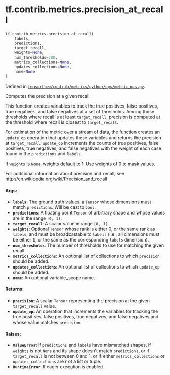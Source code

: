 <div itemscope itemtype="http://developers.google.com/ReferenceObject">
<meta itemprop="name" content="tf.contrib.metrics.precision_at_recall" />
<meta itemprop="path" content="Stable" />
</div>

# tf.contrib.metrics.precision_at_recall

``` python
tf.contrib.metrics.precision_at_recall(
    labels,
    predictions,
    target_recall,
    weights=None,
    num_thresholds=200,
    metrics_collections=None,
    updates_collections=None,
    name=None
)
```



Defined in [`tensorflow/contrib/metrics/python/ops/metric_ops.py`](/code/stable/tensorflow/contrib/metrics/python/ops/metric_ops.py).

Computes the precision at a given recall.

This function creates variables to track the true positives, false positives,
true negatives, and false negatives at a set of thresholds. Among those
thresholds where recall is at least `target_recall`, precision is computed
at the threshold where recall is closest to `target_recall`.

For estimation of the metric over a stream of data, the function creates an
`update_op` operation that updates these variables and returns the
precision at `target_recall`. `update_op` increments the counts of true
positives, false positives, true negatives, and false negatives with the
weight of each case found in the `predictions` and `labels`.

If `weights` is `None`, weights default to 1. Use weights of 0 to mask values.

For additional information about precision and recall, see
http://en.wikipedia.org/wiki/Precision_and_recall

#### Args:

* <b>`labels`</b>: The ground truth values, a `Tensor` whose dimensions must match
    `predictions`. Will be cast to `bool`.
* <b>`predictions`</b>: A floating point `Tensor` of arbitrary shape and whose values
    are in the range `[0, 1]`.
* <b>`target_recall`</b>: A scalar value in range `[0, 1]`.
* <b>`weights`</b>: Optional `Tensor` whose rank is either 0, or the same rank as
    `labels`, and must be broadcastable to `labels` (i.e., all dimensions must
    be either `1`, or the same as the corresponding `labels` dimension).
* <b>`num_thresholds`</b>: The number of thresholds to use for matching the given
    recall.
* <b>`metrics_collections`</b>: An optional list of collections to which `precision`
    should be added.
* <b>`updates_collections`</b>: An optional list of collections to which `update_op`
    should be added.
* <b>`name`</b>: An optional variable_scope name.


#### Returns:

* <b>`precision`</b>: A scalar `Tensor` representing the precision at the given
    `target_recall` value.
* <b>`update_op`</b>: An operation that increments the variables for tracking the
    true positives, false positives, true negatives, and false negatives and
    whose value matches `precision`.


#### Raises:

* <b>`ValueError`</b>: If `predictions` and `labels` have mismatched shapes, if
    `weights` is not `None` and its shape doesn't match `predictions`, or if
    `target_recall` is not between 0 and 1, or if either `metrics_collections`
    or `updates_collections` are not a list or tuple.
* <b>`RuntimeError`</b>: If eager execution is enabled.
